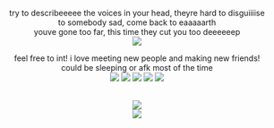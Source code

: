 
<p align="center">
  try to describeeeee the voices in your head, theyre hard to disguiiiise
  <br>
  to somebody sad, come back to eaaaaarth
  <br>
  youve gone too far, this time they cut you too deeeeeep
<br>
  
  <image src="https://media.discordapp.net/attachments/1036605748794363924/1203310001809133648/wJiqnvsf215aQAAAABJRU5ErkJggg.png?ex=65fec544&is=65ec5044&hm=c8d8f97c30822f86d30aebf02c20757635f1acbecd7dd049924098271213af00&=&format=webp&quality=lossless&width=290&height=316">

  </p>



<p align="center">
feel free to int! i love meeting new people and making new friends!
<br>
could be sleeping or afk most of the time
  <br>
  <image src="https://64.media.tumblr.com/bfafc80b28ff5e16d3480debe28b426f/762a7abac4831275-16/s250x250_c1/839e241a2186d3e210cc2adb0b80aed384120bb4.gifv">
      <image src="https://raining-starss.neocities.org/blog%20(5).gif">
        <image src="https://supplies.ju.mp/assets/images/gallery08/e07d03c5.png?v=9163b103">
          <image src="https://creep.crd.co/assets/images/gallery05/2f705cfe.png?v=9fb44b0b">
            <image src="https://creep.crd.co/assets/images/gallery05/bac21c4d.png?v=9fb44b0b">
           
            

<br>

            
         
          
<br>
<p align="center">
<image  src="https://epic.crd.co/assets/images/gallery02/213665da.gif?v=b52a0828">
<br>
<image src="https://c.tenor.com/ip04wGqjCKcAAAAC/tenor.gif">



</p>
</p>



</p>

<br>





<!--
**deathdelivery/deathdelivery** is a ✨ _special_ ✨ repository because its `README.md` (this file) appears on your GitHub profile.

Here are some ideas to get you started:

- 🔭 I’m currently working on ...
- 🌱 I’m currently learning ...
- 👯 I’m looking to collaborate on ...
- 🤔 I’m looking for help with ...
- 💬 Ask me about ...
- 📫 How to reach me: ...
- 😄 Pronouns: ...
- ⚡ Fun fact: ...
-->
